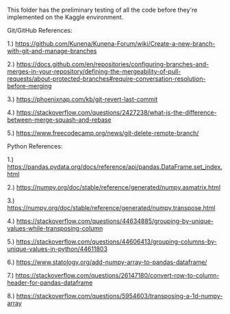 This folder has the preliminary testing of all the code before they're implemented on the Kaggle environment.


Git/GitHub References:

1.) https://github.com/Kunena/Kunena-Forum/wiki/Create-a-new-branch-with-git-and-manage-branches

2.) https://docs.github.com/en/repositories/configuring-branches-and-merges-in-your-repository/defining-the-mergeability-of-pull-requests/about-protected-branches#require-conversation-resolution-before-merging

3.) https://phoenixnap.com/kb/git-revert-last-commit

4.) https://stackoverflow.com/questions/2427238/what-is-the-difference-between-merge-squash-and-rebase

5.) https://www.freecodecamp.org/news/git-delete-remote-branch/

Python References:

1.) https://pandas.pydata.org/docs/reference/api/pandas.DataFrame.set_index.html

2.) https://numpy.org/doc/stable/reference/generated/numpy.asmatrix.html

3.) https://numpy.org/doc/stable/reference/generated/numpy.transpose.html

4.) https://stackoverflow.com/questions/44634885/grouping-by-unique-values-while-transposing-column

5.) https://stackoverflow.com/questions/44606413/grouping-columns-by-unique-values-in-python/44611803

6.) https://www.statology.org/add-numpy-array-to-pandas-dataframe/

7.) https://stackoverflow.com/questions/26147180/convert-row-to-column-header-for-pandas-dataframe

8.) https://stackoverflow.com/questions/5954603/transposing-a-1d-numpy-array
